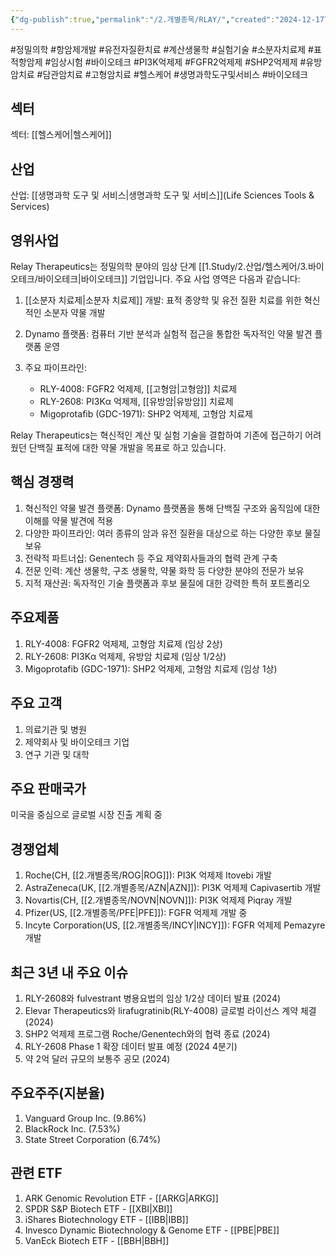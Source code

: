 ```yaml
---
{"dg-publish":true,"permalink":"/2.개별종목/RLAY/","created":"2024-12-17T21:21:39.586+09:00","updated":"2025-07-29T21:37:05.130+09:00"}
---
```


#정밀의학 #항암제개발 #유전자질환치료 #계산생물학 #실험기술 #소분자치료제 #표적항암제 #임상시험 #바이오테크 #PI3K억제제 #FGFR2억제제 #SHP2억제제 #유방암치료 #담관암치료 #고형암치료 #헬스케어 #생명과학도구및서비스 #바이오테크

## 섹터

섹터: [[헬스케어\|헬스케어]]

## 산업

산업: [[생명과학 도구 및 서비스\|생명과학 도구 및 서비스]](Life Sciences Tools & Services)

## 영위사업

Relay Therapeutics는 정밀의학 분야의 임상 단계 [[1.Study/2.산업/헬스케어/3.바이오테크/바이오테크\|바이오테크]] 기업입니다. 주요 사업 영역은 다음과 같습니다:

1. [[소분자 치료제\|소분자 치료제]] 개발: 표적 종양학 및 유전 질환 치료를 위한 혁신적인 소분자 약물 개발
2. Dynamo 플랫폼: 컴퓨터 기반 분석과 실험적 접근을 통합한 독자적인 약물 발견 플랫폼 운영
3. 주요 파이프라인:
    
    - RLY-4008: FGFR2 억제제, [[고형암\|고형암]] 치료제
    - RLY-2608: PI3Kα 억제제, [[유방암\|유방암]] 치료제
    - Migoprotafib (GDC-1971): SHP2 억제제, 고형암 치료제
    

Relay Therapeutics는 혁신적인 계산 및 실험 기술을 결합하여 기존에 접근하기 어려웠던 단백질 표적에 대한 약물 개발을 목표로 하고 있습니다.

## 핵심 경쟁력

1. 혁신적인 약물 발견 플랫폼: Dynamo 플랫폼을 통해 단백질 구조와 움직임에 대한 이해를 약물 발견에 적용
2. 다양한 파이프라인: 여러 종류의 암과 유전 질환을 대상으로 하는 다양한 후보 물질 보유
3. 전략적 파트너십: Genentech 등 주요 제약회사들과의 협력 관계 구축
4. 전문 인력: 계산 생물학, 구조 생물학, 약물 화학 등 다양한 분야의 전문가 보유
5. 지적 재산권: 독자적인 기술 플랫폼과 후보 물질에 대한 강력한 특허 포트폴리오

## 주요제품

1. RLY-4008: FGFR2 억제제, 고형암 치료제 (임상 2상)
2. RLY-2608: PI3Kα 억제제, 유방암 치료제 (임상 1/2상)
3. Migoprotafib (GDC-1971): SHP2 억제제, 고형암 치료제 (임상 1상)

## 주요 고객

1. 의료기관 및 병원
2. 제약회사 및 바이오테크 기업
3. 연구 기관 및 대학

## 주요 판매국가

미국을 중심으로 글로벌 시장 진출 계획 중

## 경쟁업체

1. Roche(CH, [[2.개별종목/ROG\|ROG]]): PI3K 억제제 Itovebi 개발
2. AstraZeneca(UK, [[2.개별종목/AZN\|AZN]]): PI3K 억제제 Capivasertib 개발
3. Novartis(CH, [[2.개별종목/NOVN\|NOVN]]): PI3K 억제제 Piqray 개발
4. Pfizer(US, [[2.개별종목/PFE\|PFE]]): FGFR 억제제 개발 중
5. Incyte Corporation(US, [[2.개별종목/INCY\|INCY]]): FGFR 억제제 Pemazyre 개발

## 최근 3년 내 주요 이슈

1. RLY-2608와 fulvestrant 병용요법의 임상 1/2상 데이터 발표 (2024)
2. Elevar Therapeutics와 lirafugratinib(RLY-4008) 글로벌 라이선스 계약 체결 (2024)
3. SHP2 억제제 프로그램 Roche/Genentech와의 협력 종료 (2024)
4. RLY-2608 Phase 1 확장 데이터 발표 예정 (2024 4분기)
5. 약 2억 달러 규모의 보통주 공모 (2024)

## 주요주주(지분율)

1. Vanguard Group Inc. (9.86%)
2. BlackRock Inc. (7.53%)
3. State Street Corporation (6.74%)

## 관련 ETF

1. ARK Genomic Revolution ETF - [[ARKG\|ARKG]]
2. SPDR S&P Biotech ETF - [[XBI\|XBI]]
3. iShares Biotechnology ETF - [[IBB\|IBB]]
4. Invesco Dynamic Biotechnology & Genome ETF - [[PBE\|PBE]]
5. VanEck Biotech ETF - [[BBH\|BBH]]